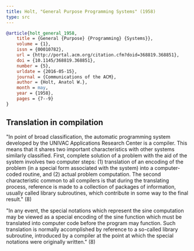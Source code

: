 ```yaml
---
title: Holt, "General Purpose Programming Systems" (1958)
type: src
---
```


```bibtex
@article{holt_general_1958,
	title = {General {Purpose} {Programming} {Systems}},
	volume = {1},
	issn = {00010782},
	url = {http://portal.acm.org/citation.cfm?doid=368819.368851},
	doi = {10.1145/368819.368851},
	number = {5},
	urldate = {2016-05-15},
	journal = {Communications of the ACM},
	author = {Holt, Anatol W.},
	month = may,
	year = {1958},
	pages = {7--9}
}
```

## Translation in compilation

"In point of broad classification, the automatic programming system developed by the UNIVAC Applications Research Center is a compiler. This means that it shares two important characteristics with other systems similarly classified. First, complete solution of a problem with the aid of the system involves two computer steps: (1) translation of an encoding of the problem (in a special form associated with the system) into a computer-coded routine, and (2) actual problem computation. The second characteristic common to all compilers is that during the translating process, reference is made to a collection of packages of information, usually called library subroutines, which contribute in some way to the final result." (8)

"In any event, the special notations which represent the sine computation may be viewed as a special encoding of the sine function which must be translated into computer code before the program may function. Such translation is normally accomplished by reference to a so-called library subroutine, introduced by a compiler at the point at which the special notations were originally written." (8)
